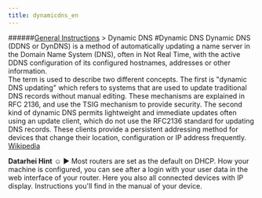 ```yaml
---
title: dynamicdns_en
---
```

######[General Instructions](/restreamer/wiki/general_instructions_en.html) > Dynamic DNS
#Dynamic DNS
Dynamic DNS (DDNS or DynDNS) is a method of automatically updating a name server in the Domain Name System (DNS), often in Not Real Time, with the active DDNS configuration of its configured hostnames, addresses or other information.  
The term is used to describe two different concepts. The first is "dynamic DNS updating" which refers to systems that are used to update traditional DNS records without manual editing. These mechanisms are explained in RFC 2136, and use the TSIG mechanism to provide security. The second kind of dynamic DNS permits lightweight and immediate updates often using an update client, which do not use the RFC2136 standard for updating DNS records. These clients provide a persistent addressing method for devices that change their location, configuration or IP address frequently. <a href="https://en.wikipedia.org/wiki/Dynamic_DNS" target="_blank">Wikipedia</a> 

**Datarhei Hint** ☺ ► Most routers are set as the default on DHCP. How your machine is configured, you can see after a login with your user data in the web interface of your router. Here you also all connected devices with IP display. Instructions you'll find in the manual of your device.